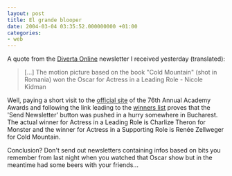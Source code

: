 ```yaml
---
layout: post
title: El grande blooper
date: 2004-03-04 03:35:52.000000000 +01:00
categories:
- web
---
```

A quote from the [Diverta Online](http://www.dol.ro) newsletter I received yesterday (translated):

> [...] The motion picture based on the book "Cold Mountain" (shot in Romania) won the Oscar for Actress in a Leading Role - Nicole Kidman

Well, paying a short visit to the [official site](http://www.oscar.com) of the 76th Annual Academy Awards and following the link leading to the [winners list](http://www.oscar.com/oscarnight/winners/index.html) proves that the 'Send Newsletter' button was pushed in a hurry somewhere in Bucharest. The actual winner for Actress in a Leading Role is Charlize Theron for Monster and the winner for Actress in a Supporting Role is Renée Zellweger for Cold Mountain.

Conclusion? Don't send out newsletters containing infos based on bits you remember from last night when you watched that Oscar show but in the meantime had some beers with your friends...

